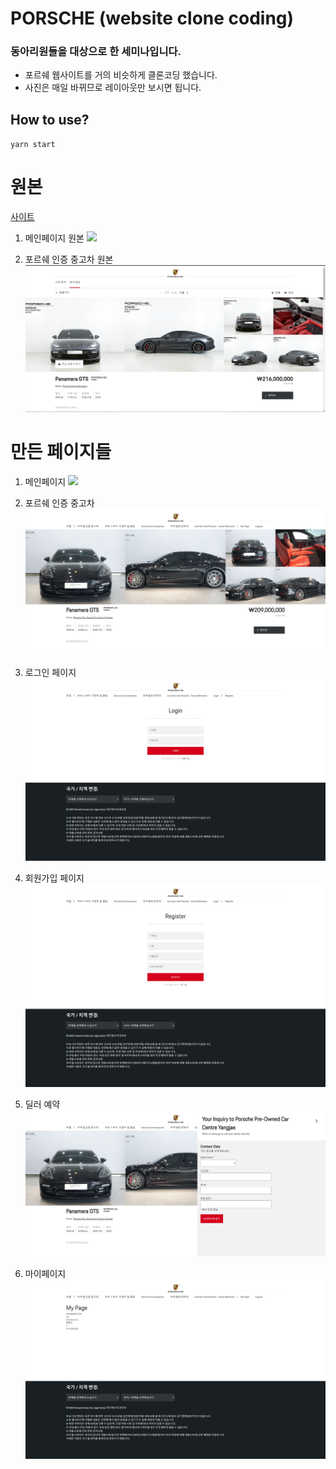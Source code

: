 # PORSCHE (website clone coding)

### 동아리원들을 대상으로 한 세미나입니다.

- 포르쉐 웹사이트를 거의 비슷하게 클론코딩 했습니다.
- 사진은 매일 바뀌므로 레이아웃만 보시면 됩니다.

## How to use?

`yarn start`

# 원본

[사이트](https://www.porsche.com/korea/ko/)

1. 메인페이지 원본
   ![](./gitImage/main.png)

2. 포르쉐 인증 중고차 원본
   ![](./gitImage/usedCarOriginal.png)

# 만든 페이지들

1. 메인페이지
   ![](./gitImage/mainOriginal.png)

2. 포르쉐 인증 중고차
   ![](./gitImage/usedCar.png)

3. 로그인 페이지
   ![](./gitImage/login.png)

4. 회원가입 페이지
   ![](./gitImage/register.png)

5. 딜러 예약
   ![](./gitImage/reservation.png)

6. 마이페이지
   ![](./gitImage/mypage.png)
